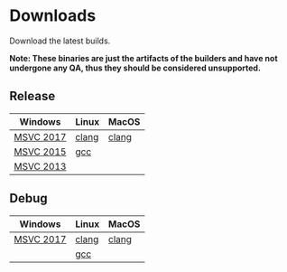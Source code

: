 # Downloads
Download the latest builds.

**Note: These binaries are just the artifacts of the builders and have not
  undergone any QA, thus they should be considered unsupported.**

## Release
| Windows | Linux | MacOS |
| --- | --- | --- |
| [MSVC 2017](https://storage.googleapis.com/shaderc/badges/build_link_windows_vs2017_release.html) | [clang](https://storage.googleapis.com/shaderc/badges/build_link_linux_clang_release.html) | [clang](https://storage.googleapis.com/shaderc/badges/build_link_macos_clang_release.html) |
| [MSVC 2015](https://storage.googleapis.com/shaderc/badges/build_link_windows_vs2015_release.html) | [gcc](https://storage.googleapis.com/shaderc/badges/build_link_linux_gcc_release.html) | |
| [MSVC 2013](https://storage.googleapis.com/shaderc/badges/build_link_windows_vs2013_release.html) | | |

## Debug
| Windows | Linux | MacOS |
| --- | --- | --- |
| [MSVC 2017](https://storage.googleapis.com/shaderc/badges/build_link_windows_vs2017_debug.html) | [clang](https://storage.googleapis.com/shaderc/badges/build_link_linux_clang_debug.html) | [clang](https://storage.googleapis.com/shaderc/badges/build_link_macos_clang_debug.html) |
| | [gcc](https://storage.googleapis.com/shaderc/badges/build_link_linux_gcc_debug.html) | |
